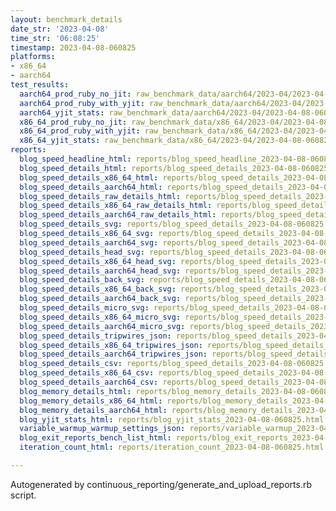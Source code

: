 ```yaml
---
layout: benchmark_details
date_str: '2023-04-08'
time_str: '06:08:25'
timestamp: 2023-04-08-060825
platforms:
- x86_64
- aarch64
test_results:
  aarch64_prod_ruby_no_jit: raw_benchmark_data/aarch64/2023-04/2023-04-08-060825_basic_benchmark_aarch64_prod_ruby_no_jit.json
  aarch64_prod_ruby_with_yjit: raw_benchmark_data/aarch64/2023-04/2023-04-08-060825_basic_benchmark_aarch64_prod_ruby_with_yjit.json
  aarch64_yjit_stats: raw_benchmark_data/aarch64/2023-04/2023-04-08-060825_basic_benchmark_aarch64_yjit_stats.json
  x86_64_prod_ruby_no_jit: raw_benchmark_data/x86_64/2023-04/2023-04-08-060825_basic_benchmark_x86_64_prod_ruby_no_jit.json
  x86_64_prod_ruby_with_yjit: raw_benchmark_data/x86_64/2023-04/2023-04-08-060825_basic_benchmark_x86_64_prod_ruby_with_yjit.json
  x86_64_yjit_stats: raw_benchmark_data/x86_64/2023-04/2023-04-08-060825_basic_benchmark_x86_64_yjit_stats.json
reports:
  blog_speed_headline_html: reports/blog_speed_headline_2023-04-08-060825.html
  blog_speed_details_html: reports/blog_speed_details_2023-04-08-060825.html
  blog_speed_details_x86_64_html: reports/blog_speed_details_2023-04-08-060825.x86_64.html
  blog_speed_details_aarch64_html: reports/blog_speed_details_2023-04-08-060825.aarch64.html
  blog_speed_details_raw_details_html: reports/blog_speed_details_2023-04-08-060825.raw_details.html
  blog_speed_details_x86_64_raw_details_html: reports/blog_speed_details_2023-04-08-060825.x86_64.raw_details.html
  blog_speed_details_aarch64_raw_details_html: reports/blog_speed_details_2023-04-08-060825.aarch64.raw_details.html
  blog_speed_details_svg: reports/blog_speed_details_2023-04-08-060825.svg
  blog_speed_details_x86_64_svg: reports/blog_speed_details_2023-04-08-060825.x86_64.svg
  blog_speed_details_aarch64_svg: reports/blog_speed_details_2023-04-08-060825.aarch64.svg
  blog_speed_details_head_svg: reports/blog_speed_details_2023-04-08-060825.head.svg
  blog_speed_details_x86_64_head_svg: reports/blog_speed_details_2023-04-08-060825.x86_64.head.svg
  blog_speed_details_aarch64_head_svg: reports/blog_speed_details_2023-04-08-060825.aarch64.head.svg
  blog_speed_details_back_svg: reports/blog_speed_details_2023-04-08-060825.back.svg
  blog_speed_details_x86_64_back_svg: reports/blog_speed_details_2023-04-08-060825.x86_64.back.svg
  blog_speed_details_aarch64_back_svg: reports/blog_speed_details_2023-04-08-060825.aarch64.back.svg
  blog_speed_details_micro_svg: reports/blog_speed_details_2023-04-08-060825.micro.svg
  blog_speed_details_x86_64_micro_svg: reports/blog_speed_details_2023-04-08-060825.x86_64.micro.svg
  blog_speed_details_aarch64_micro_svg: reports/blog_speed_details_2023-04-08-060825.aarch64.micro.svg
  blog_speed_details_tripwires_json: reports/blog_speed_details_2023-04-08-060825.tripwires.json
  blog_speed_details_x86_64_tripwires_json: reports/blog_speed_details_2023-04-08-060825.x86_64.tripwires.json
  blog_speed_details_aarch64_tripwires_json: reports/blog_speed_details_2023-04-08-060825.aarch64.tripwires.json
  blog_speed_details_csv: reports/blog_speed_details_2023-04-08-060825.csv
  blog_speed_details_x86_64_csv: reports/blog_speed_details_2023-04-08-060825.x86_64.csv
  blog_speed_details_aarch64_csv: reports/blog_speed_details_2023-04-08-060825.aarch64.csv
  blog_memory_details_html: reports/blog_memory_details_2023-04-08-060825.html
  blog_memory_details_x86_64_html: reports/blog_memory_details_2023-04-08-060825.x86_64.html
  blog_memory_details_aarch64_html: reports/blog_memory_details_2023-04-08-060825.aarch64.html
  blog_yjit_stats_html: reports/blog_yjit_stats_2023-04-08-060825.html
  variable_warmup_warmup_settings_json: reports/variable_warmup_2023-04-08-060825.warmup_settings.json
  blog_exit_reports_bench_list_html: reports/blog_exit_reports_2023-04-08-060825.bench_list.html
  iteration_count_html: reports/iteration_count_2023-04-08-060825.html

---
```

Autogenerated by continuous_reporting/generate_and_upload_reports.rb script.
